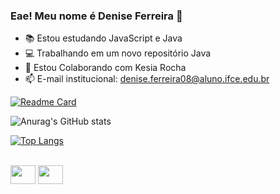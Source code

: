 ### Eae! Meu nome é Denise Ferreira 👋


- 📚 Estou estudando JavaScript e Java
- 💻 Trabalhando em um novo repositório Java
- 👯 Estou Colaborando com Kesia Rocha
- 📫 E-mail institucional: denise.ferreira08@aluno.ifce.edu.br


[![Readme Card](https://github-readme-stats.vercel.app/api/pin/?username=DeniseFer&repo=github-readme-stats&theme=radical)](https://github.com/DeniseFer/github-readme-stats)


![Anurag's GitHub stats](https://github-readme-stats.vercel.app/api?username=DeniseFer&show_icons=true&theme=radical)


[![Top Langs](https://github-readme-stats.vercel.app/api/top-langs/?username=DeniseFer&hide_progress=true&theme=radical)](https://github.com/DeniseFer/github-readme-stats)

<div style="display: inline_block"><br>
 <link rel="stylesheet" href="https://cdn.jsdelivr.net/gh/devicons/devicon@v2.15.1/devicon.min.css">
 <img height= 30 width = 40 src="https://cdn.jsdelivr.net/gh/devicons/devicon/icons/java/java-original.svg" />
 <img height = 30 width = 40 src="https://cdn.jsdelivr.net/gh/devicons/devicon/icons/javascript/javascript-original.svg" />
</div>
